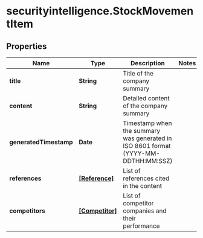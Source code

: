 # securityintelligence.StockMovementItem

## Properties

Name | Type | Description | Notes
------------ | ------------- | ------------- | -------------
**title** | **String** | Title of the company summary | 
**content** | **String** | Detailed content of the company summary | 
**generatedTimestamp** | **Date** | Timestamp when the summary was generated in ISO 8601 format (YYYY-MM-DDTHH:MM:SSZ) | 
**references** | [**[Reference]**](Reference.md) | List of references cited in the content | 
**competitors** | [**[Competitor]**](Competitor.md) | List of competitor companies and their performance | 


